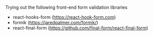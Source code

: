 Trying out the following front-end form validation libraries

- react-hooks-form (https://react-hook-form.com)
- formik (https://jaredpalmer.com/formik/)
- react-final-form (https://github.com/final-form/react-final-form)
